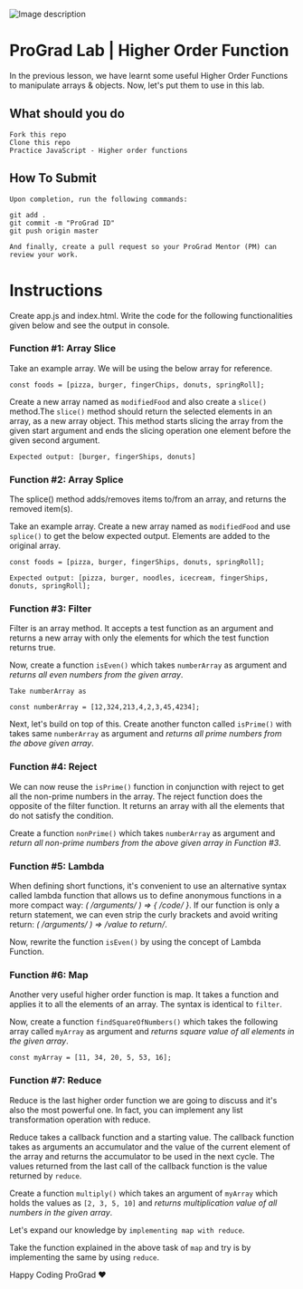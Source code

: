![Image description](https://i1.faceprep.in/ProGrad/face-logo-resized.png)

# ProGrad Lab | Higher Order Function

In the previous lesson, we have learnt some useful Higher Order Functions to manipulate arrays & objects. Now, let's put them to use in this lab.

## What should you do
```
Fork this repo
Clone this repo
Practice JavaScript - Higher order functions
```

## How To Submit
```
Upon completion, run the following commands:

git add .
git commit -m "ProGrad ID"
git push origin master

And finally, create a pull request so your ProGrad Mentor (PM) can review your work.
```

# Instructions
Create app.js and index.html. Write the code for the following functionalities given below and see the output in console.

### Function #1: Array Slice

Take an example array. We will be using the below array for reference.
```
const foods = [pizza, burger, fingerChips, donuts, springRoll];

```
Create a new array named as `modifiedFood` and also create a `slice()` method.The `slice()` method should return the selected elements in an array, as a new array object. This method starts slicing the array from the given start argument and ends the slicing operation one element before the given second argument.

```
Expected output: [burger, fingerShips, donuts]
```


### Function #2: Array Splice

The splice() method adds/removes items to/from an array, and returns the removed item(s).

Take an example array. Create a new array named as `modifiedFood` and use `splice()` to get the below expected output. Elements are added to the original array.

```
const foods = [pizza, burger, fingerShips, donuts, springRoll];

Expected output: [pizza, burger, noodles, icecream, fingerShips, donuts, springRoll];
```


### Function #3: Filter

Filter is an array method. It accepts a test function as an argument and returns a new array with only the elements for which the test function returns true.

Now, create a function `isEven()` which takes `numberArray` as argument and _returns all even numbers from the given array_.

```
Take numberArray as

const numberArray = [12,324,213,4,2,3,45,4234];
```

Next, let's build on top of this. Create another functon called `isPrime()` with takes same `numberArray` as argument and _returns all prime numbers from the above given array_.


### Function #4: Reject

We can now reuse the `isPrime()` function in conjunction with reject to get all the non-prime numbers in the array. The reject function does the opposite of the filter function. It returns an array with all the elements that do not satisfy the condition.

Create a function `nonPrime()` which takes `numberArray` as argument and _return all non-prime numbers from the above given array in Function #3_.


### Function #5: Lambda

When defining short functions, it's convenient to use an alternative syntax called lambda function that allows us to define anonymous functions in a more compact way: _( /*arguments*/ ) => { /*code*/ }_. If our function is only a return statement, we can even strip the curly brackets and avoid writing return: _( /*arguments*/ ) => /*value to return*/_.

Now, rewrite the function `isEven()` by using the concept of Lambda Function.


### Function #6: Map

Another very useful higher order function is map. It takes a function and applies it to all the elements of an array.
The syntax is identical to `filter`.

Now, create a function `findSquareOfNumbers()` which takes the following array called `myArray` as argument and _returns square value of all elements in the given array_.

```
const myArray = [11, 34, 20, 5, 53, 16];
```

### Function #7: Reduce

Reduce is the last higher order function we are going to discuss and it's also the most powerful one. In fact, you can implement any list transformation operation with reduce.

Reduce takes a callback function and a starting value. The callback function takes as arguments an accumulator and the value of the current element of the array and returns the accumulator to be used in the next cycle. The values returned from the last call of the callback function is the value returned by `reduce`.

Create a function `multiply()` which takes an argument of `myArray` which holds the values as `[2, 3, 5, 10]` and _returns multiplication value of all numbers in the given array_.

Let's expand our knowledge by `implementing map with reduce`.

Take the function explained in the above task of `map` and try is by implementing the same by using `reduce`.

Happy Coding ProGrad ❤️
